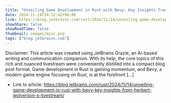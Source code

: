 ```yaml
---
title: "Unveiling Game Development in Rust with Bevy: Key Insights from Herbert Wolverson’s Livestream"
date: 2024-11-14T14:12:42+00:00
link: https://blog.jetbrains.com/rust/2024/11/14/unveiling-game-development-in-rust-with-bevy-key-insights-from-herbert-wolverson-s-livestream/
showShare: false
showReadTime: false
thumbnail: images/misc.png
tags: ["blog.jetbrains.com"]
---
```

Disclaimer: This article was created using JetBrains Grazie, an AI-based writing and communication companion. With its help, the core topics of this rich and nuanced livestream were conveniently distilled into a compact blog post format. Game development in Rust is gaining momentum, and Bevy, a modern game engine focusing on Rust, is at the forefront […]

- Link to article: https://blog.jetbrains.com/rust/2024/11/14/unveiling-game-development-in-rust-with-bevy-key-insights-from-herbert-wolverson-s-livestream/